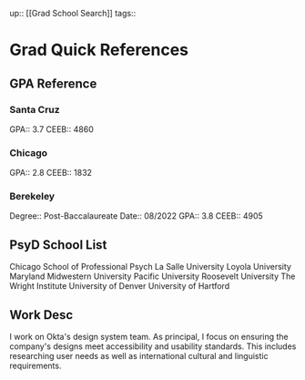 ---
---
up:: [[Grad School Search]]
tags::

# Grad Quick References

## GPA Reference

### Santa Cruz

GPA:: 3.7
CEEB:: 4860

### Chicago

GPA:: 2.8
CEEB:: 1832

### Berekeley

Degree:: Post-Baccalaureate
Date:: 08/2022
GPA:: 3.8
CEEB:: 4905

## PsyD School List

Chicago School of Professional Psych
La Salle University
Loyola University Maryland
Midwestern University
Pacific University
Roosevelt University
The Wright Institute
University of Denver
University of Hartford

## Work Desc

I work on Okta's design system team. As principal, I focus on ensuring the company's designs meet accessibility and usability standards. This includes researching user needs as well as international cultural and linguistic requirements.